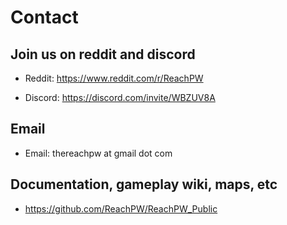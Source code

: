 # Contact

## Join us on reddit and discord

* Reddit: https://www.reddit.com/r/ReachPW

* Discord: https://discord.com/invite/WBZUV8A

## Email

* Email: thereachpw at gmail dot com

## Documentation, gameplay wiki, maps, etc

* https://github.com/ReachPW/ReachPW_Public
